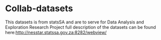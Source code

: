 # Collab-datasets
This datasets is from statsSA and are to serve for Data Analysis and Exploration Research Project
full description of the datasets can be found here:http://nesstar.statssa.gov.za:8282/webview/
